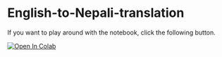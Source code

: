 # English-to-Nepali-translation

If you want to play around with the notebook, click the following button.

[![Open In Colab](https://colab.research.google.com/assets/colab-badge.svg)](https://colab.research.google.com/drive/1Pa38-UVZBteYpns1RbpEvB9nIA5YjQep)
